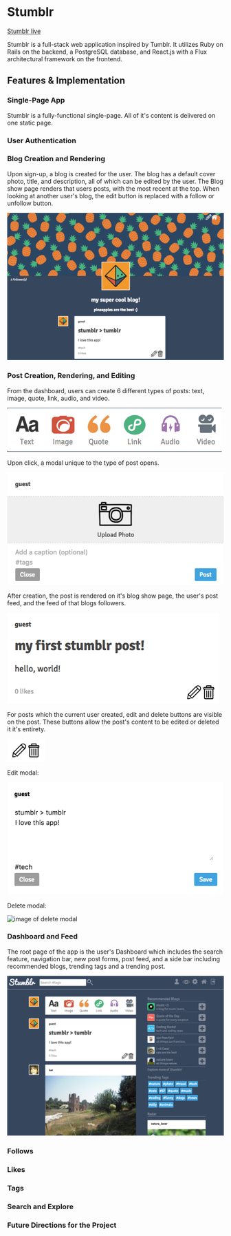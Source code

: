 # Stumblr

[Stumblr live][heroku]

[heroku]: https://stumblrr.herokuapp.com/

Stumblr is a full-stack web application inspired by Tumblr.  It utilizes Ruby on Rails on the backend, a PostgreSQL database, and React.js with a Flux architectural framework on the frontend.  

## Features & Implementation

### Single-Page App

Stumblr is a fully-functional single-page. All of it's content is delivered on one static page.  

### User Authentication

### Blog Creation and Rendering

Upon sign-up, a blog is created for the user. The blog has a default cover photo, title, and description, all of which can be edited by the user. The Blog show page renders that users posts, with the most recent at the top.
When looking at another user's blog, the edit button is replaced with a follow or unfollow button.

![image of blog show page](https://github.com/kattelles/Stumblr/blob/master/docs/images/blogshow.png)

### Post Creation, Rendering, and Editing

From the dashboard, users can create 6 different types of posts: text, image, quote, link, audio, and video.

![image of post form](https://github.com/kattelles/Stumblr/blob/master/docs/images/postform.png)

Upon click, a modal unique to the type of post opens.

![image of image post modal](https://github.com/kattelles/Stumblr/blob/master/docs/images/postmodal.png)

After creation, the post is rendered on it's blog show page, the user's post feed, and the feed of that blogs followers.

![image of post show](https://github.com/kattelles/Stumblr/blob/master/docs/images/postshow.png)

For posts which the current user created, edit and delete buttons are visible on the post. These buttons allow the post's content to be edited or deleted it it's entirety.

![image of post buttons](https://github.com/kattelles/Stumblr/blob/master/docs/images/editdelete.png)

Edit modal:

![image of edit modal](https://github.com/kattelles/Stumblr/blob/master/docs/images/postedit.png)

Delete modal:

![image of delete modal](https://github.com/kattelles/Stumblr/blob/master/docs/images/postdelete.png)

### Dashboard and Feed

The root page of the app is the user's Dashboard which includes the search feature, navigation bar, new post forms, post feed, and a side bar including recommended blogs, trending tags and a trending post.

![image of dashboard](https://github.com/kattelles/Stumblr/blob/master/docs/images/dashboard.png)

### Follows

### Likes

### Tags

### Search and Explore

### Future Directions for the Project
